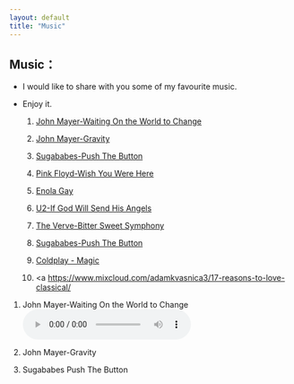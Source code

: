 ```yaml
---
layout: default
title: "Music"
---
```


## Music：

* I would like to share with you some of my favourite music.
* Enjoy it.
  
     1.  <a href="my_music/John_Mayer_Waiting_On_the_World_to_Change.mp3">John Mayer-Waiting On the World to Change</a>
  
     2.  <a href="my_music/John_Mayer_Gravity.mp3">John Mayer-Gravity</a>
  
     3.  <a href="my_music/Sugababes  Push The Button Official Music Video.mp3">Sugababes-Push The Button</a>

     4.  <a href="my_music/Pink Floyd  Wish You Were Here.mp3">Pink Floyd-Wish You Were Here</a>

     5.  <a href="my_music/Enola Gay.mp3">Enola Gay</a>
  
     6.  <a href="my_music/U2  If God Will Send His Angels Official Music Video.mp3">U2-If God Will Send His Angels</a>
  
     7.  <a href="my_music/The Verve  Bitter Sweet Symphony.mp3">The Verve-Bitter Sweet Symphony</a>
  
     8.  <a href="my_music/Sugababes  Push The Button Official Music Video.mp3">Sugababes-Push The Button </a>
     
     9.  <a href="my_music/Coldplay - Magic.mp3"> Coldplay - Magic</a>

     10. <a https://www.mixcloud.com/adamkvasnica3/17-reasons-to-love-classical/
 

1. John Mayer-Waiting On the World to Change
    <audio controls>
    <source src="my_music/John_Mayer_Waiting_On_the_World_to_Change.mp3" type="audio/mpeg">
    <embed src="http://www.xiami.com/widget/0_3515679/singlePlayer.swf" type="application/x-shockwave-flash" width="1" height="1" wmode="transparent">

2. John Mayer-Gravity
    <source src="my_music/John_Mayer_Gravity.mp3" type="audio/mpeg">
    <embed src="http://www.xiami.com/widget/0_3515679/singlePlayer.swf" type="application/x-shockwave-flash" width="0.1" height="0.1" wmode="transparent">

3. Sugababes Push The Button
    <source src="my_music/Sugababes  Push The Button Official Music Video.mp3" type="audio/mpeg">
    <embed src="http://www.xiami.com/widget/0_3515679/singlePlayer.swf" type="application/x-shockwave-flash" width="0.1" height="0.1" wmode="transparent">





